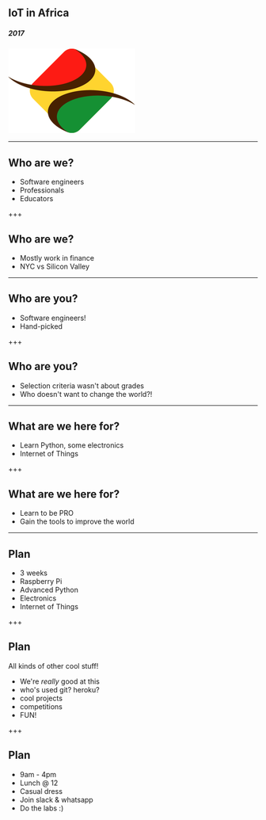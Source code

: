 ## IoT in Africa
##### 2017
![IoT in Africa](/assets/img/logo-small-256.png)

---
## Who are we?
* Software engineers
* Professionals
* Educators

+++
## Who are we?
* Mostly work in finance
* NYC vs Silicon Valley

---
## Who are you?
* Software engineers!
* Hand-picked

+++
## Who are you?
* Selection criteria wasn't about grades
* Who doesn't want to change the world?!

---
## What are we here for?
* Learn Python, some electronics
* Internet of Things

+++
## What are we here for?
* Learn to be PRO
* Gain the tools to improve the world

---
## Plan
* 3 weeks
* Raspberry Pi
* Advanced Python
* Electronics
* Internet of Things

+++
## Plan
All kinds of other cool stuff!
* We're *really* good at this
* who's used git? heroku?
* cool projects
* competitions
* FUN!

+++
## Plan
* 9am - 4pm
* Lunch @ 12
* Casual dress
* Join slack & whatsapp
* Do the labs :)
